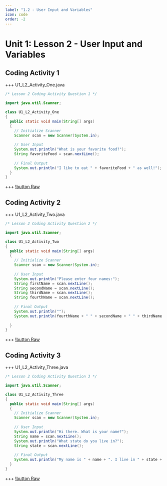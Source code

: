 ```yaml
---
label: "1.2 - User Input and Variables"
icon: code
order: -2
---
```


# Unit 1: Lesson 2 - User Input and Variables

## Coding Activity 1
+++ U1_L2_Activity_One.java
```java
/* Lesson 2 Coding Activity Question 1 */

import java.util.Scanner;

class U1_L2_Activity_One 
{
  public static void main(String[] args) 
  {
    // Initialize Scanner
    Scanner scan = new Scanner(System.in);
    
    // User Input
    System.out.println("What is your favorite food?");
    String favoriteFood = scan.nextLine();
    
    // Final Output
    System.out.println("I like to eat " + favoriteFood + " as well!");
  }
}
```
+++
[!button Raw](/docs/project-stem/unit-1/1-2/raw/1.2-Activity1.java)

## Coding Activity 2
+++ U1_L2_Activity_Two.java
```java
/* Lesson 2 Coding Activity Question 2 */

import java.util.Scanner;

class U1_L2_Activity_Two 
{
  public static void main(String[] args) 
  {
    // Initialize Scanner
    Scanner scan = new Scanner(System.in);
    
    // User Input
    System.out.println("Please enter four names:");
    String firstName = scan.nextLine();
    String secondName = scan.nextLine();
    String thirdName = scan.nextLine();
    String fourthName = scan.nextLine();
    
    // Final Output
    System.out.println("");
    System.out.println(fourthName + " " + secondName + " " + thirdName + " " + firstName);
    
  }
}
```
+++
[!button Raw](/docs/project-stem/unit-1/1-2/raw/1.2-Activity2.java)

## Coding Activity 3
+++ U1_L2_Activity_Three.java
```java
/* Lesson 2 Coding Activity Question 3 */

import java.util.Scanner;

class U1_L2_Activity_Three 
{
  public static void main(String[] args) 
  {
    // Initialize Scanner
    Scanner scan = new Scanner(System.in);
    
    // User Input
    System.out.println("Hi there. What is your name?");
    String name = scan.nextLine();
    System.out.println("What state do you live in?");
    String state = scan.nextLine();
    
    // Final Output
    System.out.println("My name is " + name + ". I live in " + state + ".");
  }
}
```
+++
[!button Raw](/docs/project-stem/unit-1/1-2/raw/1.2-Activity3.java)

